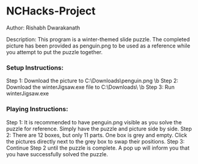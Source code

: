 # NCHacks-Project

Author: Rishabh Dwarakanath

Description: This program is a winter-themed slide puzzle. The completed picture has been provided as penguin.png to be used as a reference while you attempt to put the puzzle together.

### Setup Instructions: 

Step 1: Download the picture to C:\Downloads\penguin.png \b
Step 2: Download the winterJigsaw.exe file to C:\Downloads\ \b
Step 3: Run winterJigsaw.exe

### Playing Instructions:

Step 1: It is recommended to have penguin.png visible as you solve the puzzle for reference. Simply have the puzzle and picture side by side.
Step 2: There are 12 boxes, but only 11 parts. One box is grey and empty. Click the pictures directly next to the grey box to swap their positions.
Step 3: Continue Step 2 until the puzzle is complete. A pop up will inform you that you have successfully solved the puzzle.
